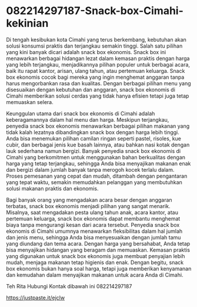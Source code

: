 # 082214297187-Snack-box-Cimahi-kekinian
Di tengah kesibukan kota Cimahi yang terus berkembang, kebutuhan akan solusi konsumsi praktis dan terjangkau semakin tinggi. Salah satu pilihan yang kini banyak dicari adalah snack box ekonomis. Snack box ini menawarkan berbagai hidangan lezat dalam kemasan praktis dengan harga yang lebih terjangkau, menjadikannya pilihan populer untuk berbagai acara, baik itu rapat kantor, arisan, ulang tahun, atau pertemuan keluarga. Snack box ekonomis cocok bagi mereka yang ingin menghemat anggaran tanpa harus mengorbankan rasa dan kualitas. Dengan berbagai pilihan menu yang disesuaikan dengan kebutuhan dan anggaran, snack box ekonomis di Cimahi memberikan solusi cerdas yang tidak hanya efisien tetapi juga tetap memuaskan selera.

Keunggulan utama dari snack box ekonomis di Cimahi adalah keberagamannya dalam hal menu dan harga. Meskipun terjangkau, penyedia snack box ekonomis menawarkan berbagai pilihan makanan yang tidak kalah lezatnya dibandingkan snack box dengan harga lebih tinggi. Anda bisa menemukan pilihan camilan ringan seperti pastel, risoles, kue cubir, dan berbagai jenis kue basah lainnya, atau bahkan nasi kotak dengan lauk sederhana namun bergizi. Banyak penyedia snack box ekonomis di Cimahi yang berkomitmen untuk menggunakan bahan berkualitas dengan harga yang tetap terjangkau, sehingga Anda bisa menyajikan makanan enak dan bergizi dalam jumlah banyak tanpa merogoh kocek terlalu dalam. Proses pemesanan yang cepat dan mudah, ditambah dengan pengantaran yang tepat waktu, semakin memudahkan pelanggan yang membutuhkan solusi makanan praktis dan ekonomis.

Bagi banyak orang yang mengadakan acara besar dengan anggaran terbatas, snack box ekonomis menjadi pilihan yang sangat menarik. Misalnya, saat mengadakan pesta ulang tahun anak, acara kantor, atau pertemuan keluarga, snack box ekonomis dapat membantu menghemat biaya tanpa mengurangi kesan dari acara tersebut. Penyedia snack box ekonomis di Cimahi umumnya menawarkan fleksibilitas dalam hal jumlah dan jenis menu, sehingga Anda bisa menyesuaikan dengan jumlah tamu yang diundang dan tema acara. Dengan harga yang bersahabat, Anda tetap bisa menyajikan hidangan yang beragam dan memuaskan. Kemasan praktis yang digunakan untuk snack box ekonomis juga membuat penyajian lebih mudah, menjaga makanan tetap higienis dan enak. Dengan begitu, snack box ekonomis bukan hanya soal harga, tetapi juga memberikan kenyamanan dan kemudahan dalam menyajikan makanan untuk acara Anda di Cimahi.

Teh Rita
Hubungi Kontak dibawah ini
082214297187

https://justpaste.it/ejclw
